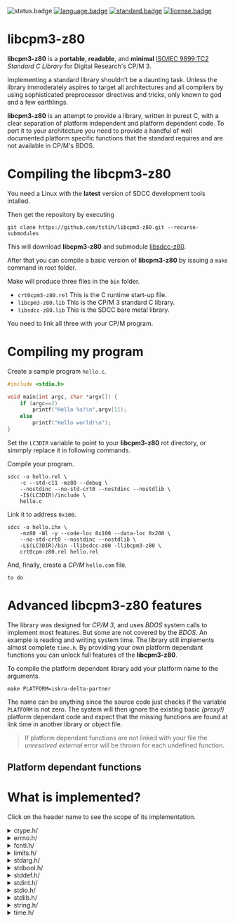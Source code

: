 ![status.badge] [![language.badge]][language.url] [![standard.badge]][standard.url] [![license.badge]][license.url]

# libcpm3-z80

**libcpm3-z80** is a **portable**, **readable**, and **minimal** [ISO/IEC 9899:TC2](http://www.open-std.org/jtc1/sc22/wg14/www/docs/n1124.pdf) *Standard C Library* for Digital Research's CP/M 3.

Implementing a standard library shouldn't be a daunting task. Unless the library immoderately aspires to target all architectures and all compilers by using sophisticated preprocessor directives and tricks, 
only known to god and a few earthlings.

**libcpm3-z80** is an attempt to provide a library, written in purest C, with a clear separation of platform independent and platform dependent code. To port it to your architecture you need to provide a handful of well documented platform specific functions that the standard requires and are not available in CP/M's BDOS.

# Compiling the libcpm3-z80

You need a Linux with the **latest** version of SDCC development tools intalled.

Then get the repository by executing 

`git clone https://github.com/tstih/libcpm3-z80.git --recurse-submodules`

This will download **libcpm3-z80** and submodule [libsdcc-z80](https://github.com/tstih/libsdcc-z80). 

After that you can compile a basic version of **libcpm3-z80** by issuing a `make` command in root folder.

Make will produce three files in the `bin` folder.
 * `crt0cpm3-z80.rel` This is the C runtime start-up file.
 * `libcpm3-z80.lib` This is the CP/M 3 standard C library.
 * `libsdcc-z80.lib` This is the SDCC bare metal library.

You need to link all three with your CP/M program.

# Compiling my program

Create a sample program `hello.c`.

~~~cpp
#include <stdio.h>

void main(int argc, char *argv[]) {
    if (argc==2)
        printf("Hello %s!\n",argv[1]);
    else
        printf("Hello world!\n");
}
~~~

Set the `LC3DIR` variable to point to your **libcpm3-z80** rot directory, or simmply replace it in following commands.

Compile your program.

~~~
sdcc -o hello.rel \
    -c --std-c11 -mz80 --debug \
    --nostdinc --no-std-crt0 --nostdinc --nostdlib \
    -I$(LC3DIR)/include \
    hello.c
~~~

Link it to address `0x100`.

~~~
sdcc -o hello.ihx \
    -mz80 -Wl -y --code-loc 0x100 --data-loc 0x200 \
    --no-std-crt0 --nostdinc --nostdlib \
    -L$(LC3DIR)/bin -llibsdcc-z80 -llibcpm3-z80 \
    crt0cpm-z80.rel hello.rel
~~~

And, finally, create a *CP/M* `hello.com` file.

~~~
to do
~~~

# Advanced libcpm3-z80 features

The library was designed for *CP/M 3*, and uses *BDOS* system calls to implement most features. But some are not covered by the *BDOS*. An example is reading and writing system time. The library still implements almost complete `time.h`. By providing your own platform dependant functions you can unlock full features of the **libcpm3-z80**.

To compile the platform dependant library add your platform name to the arguments. 

~~~
make PLATFORM=iskra-delta-partner
~~~

The name can be anything since the source code just checks if the variable `PLATFORM` is not zero. The system will then ignore the existing basic *(proxy!)* platform dependant code and expect that the missing functions are found at link time in another library or object file.

 > If platform dependant functions are not linked with your file 
 > the *unresolved external* error will be thrown for each undefined 
 > function.

## Platform dependant functions

# What is implemented?

Click on the header name to see the scope of its implementation.

<details><summary>ctype.h/</summary>

~~~cpp
/* True if char is a letter. */
extern bool isalpha(int c);

/* True if char is white space. */
extern bool isspace(int c);

/* True if char is punctuation. */
extern bool ispunct(int c);

/* Returns char, converted to lowercase. */
extern int tolower(int c);
~~~
</details>  

<details><summary>errno.h/</summary>

~~~cpp
#define ENOENT      2       /* no such file or directory */
#define	EIO         5       /* I/O error */
#define	E2BIG       7       /* argument list too long */
#define EBADF       9       /* bad file descriptor */
#define	EAGAIN      11      /* try again */
#define EWOULDBLOCK EAGAIN  /* -"- */
#define	ENOMEM      12      /* out of memory */
#define EINVAL      22      /* negative offset or offset beyond end of file? Invalid address */
#define ENFILE      23      /* too many open files (file table overflow) */
#define	ENOTTY      25      /* not a typewriter */
#define	EPIPE       32      /* broken pipe */

/* global error code */
extern int errno;
~~~
</details>  

<details><summary>fcntl.h/</summary>

~~~cpp
#define O_RDONLY    0
#define O_WRONLY    1
#define O_RDWR      2
#define O_TRUNC     4

#define SEEK_SET    0
#define SEEK_CUR    1
#define SEEK_END    2
~~~
</details>  

<details><summary>limits.h/</summary>

~~~cpp
#define CHAR_BIT    8                /* number of bits in byte */
#define SCHAR_MIN   -128
#define SCHAR_MAX   +127
#define UCHAR_MAX   255
#define CHAR_MIN    -128
#define CHAR_MAX    +127
#define SHRT_MIN    -128
#define SHRT_MAX    +127
#define USHRT_MAX   255
#define INT_MIN     -32768
#define INT_MAX     +32767
#define UINT_MAX    65535
#define LONG_MIN    -2147483648
#define LONG_MAX    +2147483647
#define ULONG_MAX   4294967295
~~~
</details>  

<details><summary>stdarg.h/</summary>

~~~cpp
/* Standard C var arg macros */
#define va_list                 unsigned char *
#define va_start(marker, last)  { marker = (va_list)&last + sizeof(last); }
#define va_arg(marker, type)    *((type *)((marker += sizeof(type)) - sizeof(type)))
#define va_end(marker)          marker = (va_list) 0;
~~~
</details>  

<details><summary>stdbool.h/</summary>

~~~cpp
#define bool int

#define false 0
#define FALSE 0
#define true 1
#define TRUE 1
~~~
</details>  

<details><summary>stddef.h/</summary>

~~~cpp
typedef unsigned int    size_t;
typedef long            ssize_t;
typedef long            off_t;
~~~
</details>  

<details><summary>stdint.h/</summary>

~~~cpp
typedef signed char     int8_t;
typedef unsigned char   uint8_t;
typedef int             int16_t;
typedef unsigned int    uint16_t;
typedef long            int32_t;
typedef unsigned long   uint32_t;
~~~
</details>  

<details><summary>stdio.h/</summary>

~~~cpp
#define EOF         0x1A	
#define SEEK_SET    0
#define SEEK_CUR    1
#define SEEK_END    2

#define FILE        void
extern FILE *stdin;
extern FILE *stdout;
extern FILE *stderr;

/* Open file. */
extern FILE *fopen(const char *path, const char *mode);

/* Move to fpos. */
extern int fseek(FILE *stream, long offset, int whence);

/* Read a record. */
extern size_t fread(void *ptr, size_t size, size_t nmemb, FILE *stream);

/* EOF reached? */
extern int feof(FILE *stream);

/* Close a file. */
extern int fclose(FILE *stream);

/* Get file position. */
extern long ftell(FILE *stream);

/* Write a record. */
extern size_t fwrite(
    const void *ptr, 
    size_t size, 
    size_t nmemb, 
    FILE *stream);

/* Prints a string. */
extern int puts(const char *s);

/* Print formatted string to stdout. */
extern int printf(char *fmt, ...);

/* Prints formated string to a string. */
extern int sprintf(char *buf, char *fmt, ...);

/* Prints a char. */
extern int putchar(int c);

/* Reads a char (blocks. */
extern int getchar(void);
~~~
</details>  

<details><summary>stdlib.h/</summary>

~~~cpp
/* Standard requires it here. */
#ifndef NULL
#define NULL 0
#endif /* NULL */

/* Exit application. */
extern void exit(int status);

/* String to long using base. */
extern long strtol(char *nptr, char **endptr, int base);

/* Covert ascii to integer. */
extern int atoi(const char *str);

/* Strin to unsigned long using base, */
extern unsigned long int strtoul(const char *nptr, char **endptr, int base);

/* Absolute value. */
extern int abs (int i);

/* Return random number */
extern int rand(void);

/* Set random seed. */
extern void srand(unsigned int seed);

/* Memory allocation. */
extern void *malloc(size_t size);

/* Allocate zero initialized block. */
extern void *calloc (size_t num, size_t size);

/* Free allocated memory block. */
extern void free(void *ptr);
~~~
</details>  

<details><summary>string.h/</summary>

~~~cpp
#ifndef NULL
#define NULL ( (void *) 0)
#endif /* NULL */

/* Set n bytes in memory block to the value c, */
extern void *memset(void *s, int c, size_t n);

/* Copy memory block, */
extern void *memcpy(const void *dest, const void *src, size_t n);

/* Searches for the first occurrence of the character c 
(an unsigned char) in the first n bytes. */
extern void *memchr(const void *s, int c, size_t n);

/* Compare memory blocks. 0=equal. */
extern int memcmp(const void *s1, const void *s2, size_t n);

/* Zero terminated string length. */
extern size_t strlen(const char *s);

/* Copy string to another string */
extern char *strcpy(char *dest, const char *src);

/* Copy max num chars to another string. */
extern char* strncpy(char* dst, const char* src, size_t num);

/* Compare strings, 0=match. */
extern int strcmp(const char *s1, const char *s2);

/* Compare first n chars of string. */
extern int strncmp(const char *s1, const char *s2, size_t n);

/* Find first occurence of c in s. */
extern char *strchr(const char *s, int c);

/* Find first occurence of c in s frin the right (=last occurence). */
extern char *strrchr(const char *s, int c);

/* Non standard (unix) tokenizer. */
extern char *strsep(char **stringp, const char *delim);

/* The length of the number of characters before the 1st occurrence 
of character present in both the string. */
extern size_t strcspn(const char *s1, const char *s2); 

/* Tokenize string s using delimiters delim. */
extern char *strtok(char *s, const char *delim);

/* Return text of the errnum system error. */
extern char *strerror(int errnum);
~~~
</details>  

<details><summary>time.h/</summary>

~~~cpp
/* idp clock has a resolution of 1/100 sec */
#define CLOCKS_PER_SEC  100
typedef long clock_t;

/* Std C defines this as number of seconds since  00:00, Jan 1 1970 UTC */
typedef long time_t;

/* Std C tm struct */
struct tm {
    /* seconds,  range 0 to 59 */
    int tm_sec;
    /* minutes, range 0 to 59 */
    int tm_min;
    /* hours, range 0 to 23 */
    int tm_hour;
    /* day of the month, range 1 to 31 */
    int tm_mday;
    /* month, range 0 to 11 */
    int tm_mon;
    /* The number of years since 1900 */
    int tm_year;
    /* day of the week, range 0 to 6 */
    int tm_wday;
    /* day in the year, range 0 to 365 */
    int tm_yday;
    /* daylight saving time */
    int tm_isdst;
};

/* Converts given calendar time tm to a textual representation of 
the following fixed 25-character form: Www Mmm dd hh:mm:ss yyyy. */
extern char* asctime(const struct tm* time_ptr);

/* Return current clock in 1/1000 seconds */
extern clock_t clock(void);

/* Convert current time to textual representation using the following
format Www Mmm dd hh:mm:ss yyyy (uses asctime...).*/
extern char* ctime(const time_t* ptt);

/* Returns difference between two time points in seconds! */
extern long difftime(time_t time_end,time_t time_beg);

/* Get Greenwich mean time (politically correct: UTC), make localtime
equal to UTC. */
#define localtime gmtime
extern struct tm *gmtime(const time_t *timer);

/* Create time_t given tm structure. */
extern time_t mktime(struct tm *tme);
	
/* Get current time. */
extern time_t time(time_t *arg);
~~~
</details>  


[language.url]:   https://en.wikipedia.org/wiki/ANSI_C
[language.badge]: https://img.shields.io/badge/language-C-blue.svg

[standard.url]:   https://en.wikipedia.org/wiki/C89/
[standard.badge]: https://img.shields.io/badge/standard-C89-blue.svg

[license.url]:    https://github.com/tstih/libcpm3-z80/blob/main/LICENSE
[license.badge]:  https://img.shields.io/badge/license-MIT-blue.svg

[status.badge]:  https://img.shields.io/badge/status-beta-orange.svg